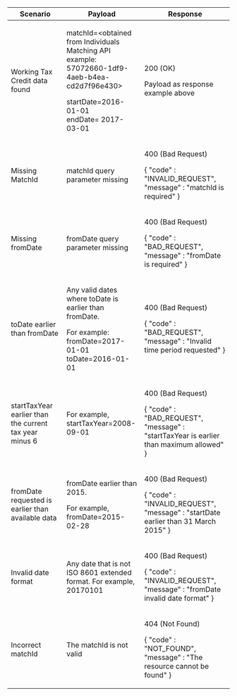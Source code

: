 <table>
    <col width="25%">
    <col width="35%">
    <col width="40%">
    <thead>
    <tr>
        <th>Scenario</th>
        <th>Payload</th>
        <th>Response</th>
    </tr>
    </thead>
    <tbody>
    <tr>
        <td><p>Working Tax Credit data found</p>
        <td>
            <p>matchId=&lt;obtained from Individuals Matching API example: 57072660-1df9-4aeb-b4ea-cd2d7f96e430&gt;</p>
            <p>startDate=2016-01-01<br>endDate= 2017-03-01</p>
        </td>
        <td><p>200 (OK)</p><p>Payload as response example above</p></td>
    </tr>
    <tr>
        <td>Missing MatchId</td>
        <td>matchId query parameter missing</td>
        <td><p>400 (Bad Request)</p>
        <p>{ &quot;code&quot; : &quot;INVALID_REQUEST&quot;,<br/>&quot;message&quot; : &quot;matchId is required&quot; }</p></td>
    </tr>
    <tr>
          <td>Missing fromDate</td>
          <td>fromDate query parameter missing</td>
          <td><p>400 (Bad Request)</p>
          <p>{ &quot;code&quot; : &quot;BAD_REQUEST&quot;,<br/>&quot;message&quot; : &quot;fromDate is required" }</p></td>
    </tr>
    <tr>
          <td>toDate earlier than fromDate</td>
          <td>
            <p>Any valid dates where toDate is earlier than fromDate.</p>
            <p>For example:<br>fromDate=2017-01-01<br>toDate=2016-01-01</p>
          </td>
          <td><p>400 (Bad Request)</p>
          <p>{ &quot;code&quot; : &quot;BAD_REQUEST&quot;,<br/>&quot;message&quot; : &quot;Invalid time period requested" }</p></td>
    </tr>
    <tr>
          <td>startTaxYear earlier than the current tax year minus 6</td>
          <td>For example, startTaxYear=2008-09-01 </td>
          <td><p>400 (Bad Request)</p>
          <p>{ &quot;code&quot; : &quot;BAD_REQUEST&quot;,<br/>&quot;message&quot; : &quot;startTaxYear is earlier than maximum allowed" }</p></td>
    </tr>
    <tr>
          <td>fromDate requested is earlier than available data</td>
          <td>
            <p>fromDate earlier than 2015.</p> 
            <p>For example, fromDate=2015-02-28</p>
          </td>
          <td><p>400 (Bad Request)</p>
          <p>{ &quot;code&quot; : &quot;INVALID_REQUEST&quot;,<br/>&quot;message&quot; : &quot;startDate earlier than 31 March 2015" }</p></td>
    </tr>
    <tr>
          <td>Invalid date format</td>
          <td>Any date that is not ISO 8601 extended format. For example, 20170101</td>
          <td><p>400 (Bad Request)</p>
          <p>{ &quot;code&quot; : &quot;INVALID_REQUEST&quot;,<br/>&quot;message&quot; : &quot;fromDate invalid date format" }</p></td>
    </tr>
    <tr>
          <td>Incorrect matchId</td>
          <td>The matchId is not valid</td>
          <td><p>404 (Not Found)</p>
          <p>{ &quot;code&quot; : &quot;NOT_FOUND&quot;,<br/>&quot;message&quot; : &quot;The resource cannot be found" }</p></td>
    </tr>
  </tbody>
</table>